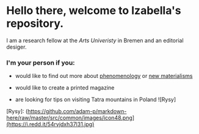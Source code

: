 # Hello there, welcome to Izabella's repository. 

   I am a research fellow at the *Arts Univeristy* in Bremen and an editorial desiger.
### I'm your person if you:

+ would like to find out more about [phenomenology](https://plato.stanford.edu/entries/phenomenology) or [new materialisms](https://newmaterialism.eu)

+ would like to create a printed magazine

* are looking for tips on visiting Tatra mountains in Poland
   ![Rysy]

[Rysy]: (https://github.com/adam-p/markdown-here/raw/master/src/common/images/icon48.png](https://i.redd.it/54rvjdxh37l31.jpg)
